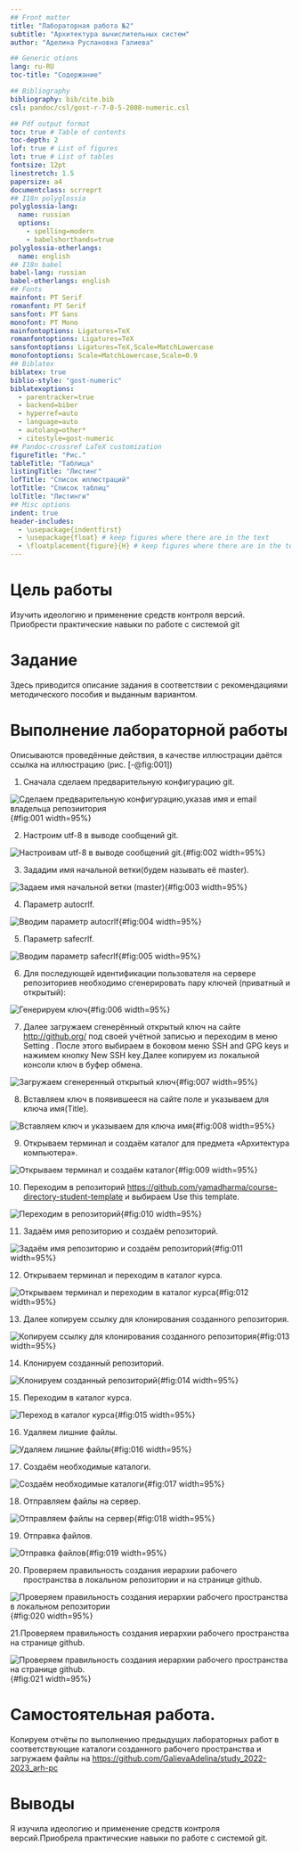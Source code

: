 ```yaml
---
## Front matter
title: "Лабораторная работа №2"
subtitle: "Архитектура вычислительных систем"
author: "Аделина Руслановна Галиева"

## Generic otions
lang: ru-RU
toc-title: "Содержание"

## Bibliography
bibliography: bib/cite.bib
csl: pandoc/csl/gost-r-7-0-5-2008-numeric.csl

## Pdf output format
toc: true # Table of contents
toc-depth: 2
lof: true # List of figures
lot: true # List of tables
fontsize: 12pt
linestretch: 1.5
papersize: a4
documentclass: scrreprt
## I18n polyglossia
polyglossia-lang:
  name: russian
  options:
	- spelling=modern
	- babelshorthands=true
polyglossia-otherlangs:
  name: english
## I18n babel
babel-lang: russian
babel-otherlangs: english
## Fonts
mainfont: PT Serif
romanfont: PT Serif
sansfont: PT Sans
monofont: PT Mono
mainfontoptions: Ligatures=TeX
romanfontoptions: Ligatures=TeX
sansfontoptions: Ligatures=TeX,Scale=MatchLowercase
monofontoptions: Scale=MatchLowercase,Scale=0.9
## Biblatex
biblatex: true
biblio-style: "gost-numeric"
biblatexoptions:
  - parentracker=true
  - backend=biber
  - hyperref=auto
  - language=auto
  - autolang=other*
  - citestyle=gost-numeric
## Pandoc-crossref LaTeX customization
figureTitle: "Рис."
tableTitle: "Таблица"
listingTitle: "Листинг"
lofTitle: "Список иллюстраций"
lotTitle: "Список таблиц"
lolTitle: "Листинги"
## Misc options
indent: true
header-includes:
  - \usepackage{indentfirst}
  - \usepackage{float} # keep figures where there are in the text
  - \floatplacement{figure}{H} # keep figures where there are in the text
---
```


# Цель работы

Изучить идеологию и применение средств
контроля версий. Приобрести практические навыки по работе с
системой git

# Задание

Здесь приводится описание задания в соответствии с рекомендациями
методического пособия и выданным вариантом.


# Выполнение лабораторной работы

Описываются проведённые действия, в качестве иллюстрации даётся ссылка на иллюстрацию (рис. [-@fig:001])

1. Сначала сделаем предварительную конфигурацию git.


![Сделаем предварительную конфигурацию,указав имя и email владельца репозиитория](image/1.png){#fig:001 width=95%}

2. Настроим utf-8 в выводе сообщений git.


![Настроивам utf-8 в выводе сообщений git.](image/2.png){#fig:002 width=95%}


3. Зададим имя начальной ветки(будем называть её master).


![Задаем имя начальной ветки (master)](image/3.png){#fig:003 width=95%}


4. Параметр autocrlf.


![Вводим параметр autocrlf](image/4.png){#fig:004 width=95%}


5. Параметр safecrlf.


![Вводим параметр safecrlf](image/5.png){#fig:005 width=95%}


6. Для последующей идентификации пользователя на сервере репозиториев необходимо сгенерировать пару ключей (приватный и открытый):


![Генерируем ключ](image/6.png){#fig:006 width=95%}


7. Далее загружаем сгенерённый открытый ключ на сайте http://github.org/ под своей учётной записью и переходим в меню Setting . После этого выбираем в боковом меню SSH and GPG keys и нажимем кнопку New SSH key.Далее копируем из локальной консоли ключ в буфер обмена.


![Загружаем сгенеренный открытый ключ](image/7.png){#fig:007 width=95%}


8. Вставляем ключ в появившееся на сайте поле и указываем для ключа имя(Title).


![Вставляем ключ и указываем для ключа имя](image/8.png){#fig:008 width=95%}


9. Открываем терминал и создаём каталог для предмета «Архитектура компьютера».


![Открываем терминал и создаём каталог](image/9.png){#fig:009 width=95%}


10. Переходим в репозиторий https://github.com/yamadharma/course-directory-student-template и выбираем Use this template.


![Переходим в репозиторий](image/10.png){#fig:010 width=95%}


11. Задаём имя репозиторию и создаём репозиторий.


![Задаём имя репозиторию и создаём репозиторий](image/11.png){#fig:011 width=95%}


12. Открываем терминал и переходим в каталог курса.


![Открываем терминал и переходим в каталог курса](image/12.png){#fig:012 width=95%}


13. Далее копируем ссылку для клонирования созданного репозитория.


![Копируем ссылку для клонирования созданного репозитория](image/13.png){#fig:013 width=95%}


14. Клонируем созданный репозиторий.


![Клонируем созданный репозиторий](image/14.png){#fig:014 width=95%}


15. Переходим в каталог курса.


![Переход в каталог курса](image/15.png){#fig:015 width=95%}


16. Удаляем лишние файлы.


![Удаляем лишние файлы](image/16.png){#fig:016 width=95%}


17. Создаём необходимые каталоги.


![Создаём необходимые каталоги](image/17.png){#fig:017 width=95%}


18. Отправляем файлы на сервер.


![Отправляем файлы на сервер](image/18.png){#fig:018 width=95%}


19. Отправка файлов.


![Отправка файлов](image/19.png){#fig:019 width=95%}


20. Проверяем правильность создания иерархии рабочего пространства в локальном репозитории и на странице github.


![Проверяем правильность создания иерархии рабочего пространства в локальном репозитории](image/20.png){#fig:020 width=95%}


21.Проверяем правильность создания иерархии рабочего пространства на странице github.


![Проверяем правильность создания иерархии рабочего пространства на странице github.](image/21.png){#fig:021 width=95%}


# Самостоятельная работа. 

Копируем отчёты по выполнению предыдущих лабораторных работ в соответствующие каталоги созданного рабочего пространства и загружаем файлы на https://github.com/GalievaAdelina/study_2022-2023_arh-pc


# Выводы

Я изучила идеологию и применение средств контроля версий.Приобрела практические навыки по работе с системой git.



